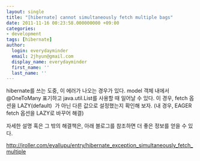 ```yaml
---
layout: single
title: "[hibernate] cannot simultaneously fetch multiple bags"
date: 2011-11-16 00:23:58.000000000 +09:00
categories:
- development
tags: [hibernate]
author:
  login: everydayminder
  email: 2jhyun@gmail.com
  display_name: everydayminder
  first_name: ''
  last_name: ''
---
```

hibernate를 쓰는 도중, 이 에러가 나오는 경우가 있다.
model 객체 내에서 @OneToMany 표기하고 java.util.List를 사용할 때 일어날 수 있다.
이 경우, fetch 옵션을 LAZY(default) &nbsp;가 아닌 다른 값으로 설정했는지 확인해 보자.
(내 경우, EAGER fetch 옵션을 LAZY로 바꾸어 해결)

자세한 설명 혹은 그 밖의 해결책은,
아래 블로그를 참조하면 더 좋은 정보를 얻을 수 있다.

<a href="http://jroller.com/eyallupu/entry/hibernate_exception_simultaneously_fetch_multiple" target="_blank" title="[http://jroller.com/eyallupu/entry/hibernate_exception_simultaneously_fetch_multiple ]로 이동합니다.">http://jroller.com/eyallupu/entry/hibernate_exception_simultaneously_fetch_multiple </a>

